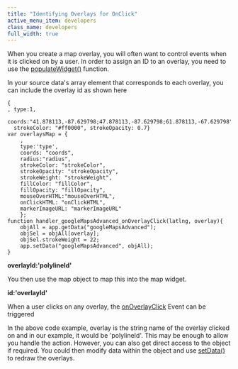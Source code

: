 ```yaml
---
title: "Identifying Overlays for OnClick"
active_menu_item: developers
class_name: developers
full_width: true
---
```



When you create a map overlay, you will often want to control events when it is clicked on by a user. In order to assign an ID to an overlay, you need to use the [populateWidget()](/developers/documentation/product-guide/advanced-important-widgets/google-v3-maps-widget/using-populatewidget) function.

In your source data's array element that corresponds to each overlay, you can include the overlay id as shown here

    {
    , type:1, 
      coords:"41.878113,-87.629798;47.878113,-87.629798;61.878113,-67.629798", 
      strokeColor: "#ff0000", strokeOpacity: 0.7}
    var overlaysMap = {
        , 
        type:'type', 
        coords: "coords", 
        radius:"radius", 
        strokeColor: "strokeColor", 
        strokeOpacity: "strokeOpacity", 
        strokeWeight: "strokeWeight", 
        fillColor: "fillColor", 
        fillOpacity: "fillOpacity", 
        mouseOverHTML:"mouseOverHTML", 
        onClickHTML: "onClickHTML", 
        markerImageURL: "markerImageURL"
        };
    function handler_googleMapsAdvanced_onOverlayClick(latlng, overlay){
        objAll = app.getData("googleMapsAdvanced");
        objSel = objAll[overlay];
        objSel.strokeWeight = 22;
        app.setData("googleMapsAdvanced", objAll);
    }
   

**overlayId:'polylineId'**

You then use the map object to map this into the map widget.

**id:'overlayId'**

When a user clicks on any overlay, the [onOverlayClick](/developers/documentation/product-guide/advanced-important-widgets/google-v3-maps-widget/property-event-method-summary/gmapevents) Event can be triggered

In the above code example, overlay is the string name of the overlay clicked on and in our example, it would be 'polylineId'. This may be enough to allow you handle the action. However, you can also get direct access to the object if required. You could then modify data within the object and use [setData()](/developers/documentation/product-guide/advanced-important-widgets/google-v3-maps-widget/using-getdata-and-setdata) to redraw the overlays.

